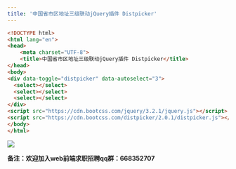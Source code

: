 ```yaml
---
title: '中国省市区地址三级联动jQuery插件 Distpicker'
---   
```

```html
<!DOCTYPE html>  
<html lang="en">  
<head>  
    <meta charset="UTF-8">  
    <title>中国省市区地址三级联动jQuery插件 Distpicker</title>
</head>  
<body>
<div data-toggle="distpicker" data-autoselect="3">
  <select></select>
  <select></select>
  <select></select>
</div>
<script src="https://cdn.bootcss.com/jquery/3.2.1/jquery.js"></script>
<script src="https://cdn.bootcss.com/distpicker/2.0.1/distpicker.js"></script>
</body>  
</html>  
```
  

![](https://img-blog.csdn.net/20171128113933594?watermark/2/text/aHR0cDovL2Jsb2cuY3Nkbi5uZXQveHV0b25nYmFv/font/5a6L5L2T/fontsize/400/fill/I0JBQkFCMA/dissolve/70/gravity/Center)

****备注**：欢迎加入web前端求职招聘qq群：**668352707****